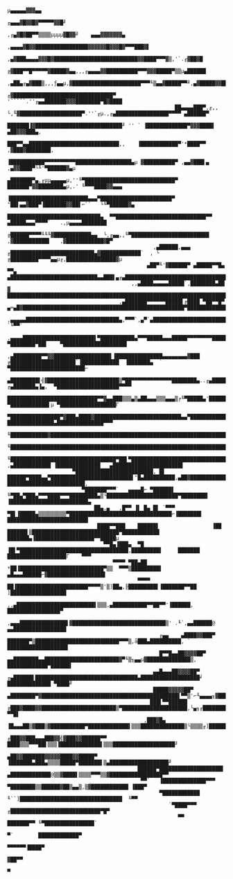
     
     
     
     
     
     
     
     
     
     
     
     
                                                                                                                   µ▄▄▄▄▄▓▓▓▄▄
                                                                                                           ╓▄▄▄▓█▓▓█▓▀▀▀▀▀▓▓█╝
                                                                                                      ,╓▄▓█▓██▀▀▒▒▒▒µµµµ▓█▓▓╝    ▄▄▄▓▓▓▓▓▓▓▄
                                                                                               ,▄▄▄▄▓█▓▓█████████████████▓▓▓▓▓▓█▓▓▓█▓▀▀▀███▓▌
                                                                             ,▄▓███▄▄▄▄▓▓▓█▓███████████████████████████▓▓████▀▀▀▓▒,'`.╓▓██▓█
                                                                           ╔▓███▀▀█▀▀▀▀▀▓█████▓▄▄,,,╓▄▄▄▄▓▓██████████▀▀▀▓▓▓█████▀▒▒µ▄██████
                                                                   ,▄██▄╓▄▓███▒,,,ƒ▄▄µ,▓██████████████████████▀▀▀╙▒▄▄▓█████▀▀╜,▄▓█████▓▓██
                                                                 ╓▓████████████████████████████████▀ '`````.''╓▄▄███████▓▓▓████████▀█▓████
                                                          ██▄▄▄▄███▀,╓,, └,╙▓████████████████████▀.''`╓µ.,╓▄█████████████████▀▀▀▀ ▄██████▀
                                                          ███████▐▓████████████████████████████╜ '' ` ▐█████████████▀▓▓▓████▌   ▄██▓▓▓███▄,
                                                          ███▀▀▄▄█████████████████████████████,,    ▐████████████▀'*████▀▀    ,▓███▓████████,
                                                         ▐███████████▀▀▀▀▀▀▀▀▀▀██████████████████▄µ ▓██████████▀ ,▄▄▓███▌▄ ,▄▓▓████▀└╙'▀██████▓▄µ
                                                        ▄███████▀▄,╓µµ▄▄▄▄▄µ,''╙▀█████████████████████████████▀  ███████▀▓▓████████▄µ,.' ╙▀▀▀████▓▓▄▄▄
                                                       ▐█████████████████████████▄▄▄▀███████████████████████▀   "██▌▄▄▓███▀▐███████▓▓██▌⌐``   └╙▀██████▓▄
                                                       ██████████████████████████████▄  ▀▀█████████████████████████████▀▀ ▄█████▄▄▄▀▀▀▀`   .,µ▄▄▄▄████████
                                                     ╔██████▀▀▀▀╙╙╙▓████████████▄▄  └,╓▄▄,,╙▀█████████████████████████  ,▓███████████▌   ,▓████████████▓█▀
                                                   ,▄██████,▄▄▄  ╓███████████████████████████▄▓█████████████`  , └     ╔█████████▀▀▀▀▄▄µ╓,████████████████▓µ
                                                 ▄██▀╙'▓██████▀ ▄█████▀▀█▄ ▀▀▄ ▄████████████████████████████▄▄███▌▄╓▄████████████████████████████████████████▄µ
                                            ,,▄████▄▄▄▄▄█████`,████████▄██   ▓ ████████████████████████████████████████████████████████████████████████▓▓███████▌,
                                        ,▄███████▀▀▀▀▀▀█████▌╔████ ▀██▀▀█▀  ▄═▄█▓████████████████████████████████████████████████████▀█████████████████████▀▀███▓▓▓
                               ,▄▄▄▄▄██████████████████████████████▄,▀▀▀`,▄▀`▄████████████████████████████████████████████████████████⌐▀████████████████████▌, `╙▀▀`
                       ,▄▄▄▄███████████████████████▌▀███████████▄▀▀▀█████▄▄▄█████▀▀▀▀▀▀▀▀█████████████████▀███████████▌ ▀████████▀██▌    ▀████████████████████▌
                   ,▄█████████▀▀▓▓██████████████████▌▐███████████████▄▄▄▄▄▄▄▄▓███  ╔█████████████████████`▐████████████  ▐███████▄  `  ▀████████████████████████⌐
                  ▄█████████▌╣▓███████████████████████▒▀██▀▀▀▀▀▀▀▀▀▀▀▀▀████████▄..╓▄██████████████████─▄█▄]███████████▀  ╓▄███████▄▐▄,  ▀████████████████████▀▀▀▀
                  █████████████████████████████▀▀▓▄▄███▒▒▒▄▒▄██▄▄▄▒▒▒▄▄▄▒╒╙▀█████▄'█████████████████████████████████▀    ▀████████████▌µ ▀██████████████████Γ
                   ▀████████████████▀▓███▄████▓████████████████████████████▄▄▀████████████████████████████████████▀Γ▐██▄  ███████████████▄███████████████▀▀▀
                     ╙████████████▓██████████████████████████████████████████████████████████████████████████████▌,▄▄████µ▀██████████████████████████████▌
                      ╙███████████████████████████████████████████████████████████████████████████▀Γ▀████████████▌▐█████████████▌╙▀▀██████████████████████▌
                       ╙██████████████████████████████████▀██▌▀███████████████████████████████████ ,▄████████████ ▐██████████████   ▄██████████████████████▌
                         ▀█████████████████████████, █▌ ██████▀████▄▄▀██████████████████████████▌"█▄██████████,▄██▓███████████████  █████████████████████████,
                            ▀███████▀▀▀`   ▄▄▄▄█⌐ ▀██████▌        ╙▀██▄▀███▄▀▀▀████▀▀▀█████████▄▒└███████████████████████▀████████▌ ▐█████████████████████████▄
                                ██▄,▄   ,█▀▀ ▐▌ █▄ █▌ `▀▀▀           ▀█▌▐█████▄▒▒▒▒▒▒▒▒▒▀█████████████████████████████████⌐▐███████▌ ██████████████████████████
                                 ████▀▀███    ██████▌                 ▐██ ██████▌▒████████████████████████████▀████████████  ███████▄▐███████████████████▀▀█████µ
                                   ▀▀█▄▐███▄  ▀█                       ▐█▌▀███████████████████████████████████,█████████▌     ███████ ███████████████████Γ    ▀▀▀
                                      ▀▀▀▀ ▀██▄██                      *██▐███████████████████████████▀▒▒  ▀▀▀▒█████████▌ ▄█▄▄▄██████⌐▓██████████████████▌
                                              ▀▀▀▀                      ██▐███████████████████████▀▀▀▀▒'▒]██▄,╟█████████▌▐███████▀▀██ ]██████████████████
                                                                     ,,▄█████████████████████████▌▒▒▒,▄███████████▀▀██▀▀'▐██████,      █████████████████▀
                                                              ,▄▄▄███████████████▌▓██████████████████████████████▒' .╙`,▄▄██████@    ▄▄█████████████████
                                                     ╓▄▄    ▄████▓▓███▀  ███████▀▒███████████████████████████▀▀▀▒,å███▄██████████, ` ███████████████████▌
                                                     █▀▀█▄▄██▓▓▓▓██▀  ▄▄████████▄▄████████████████████████▓▀╙▒╖▄▄µ▓██████████████▒,  █████████████▀██████▌
                                                   ▄▄█▄▄▄██▓▓▓▓██▀ ╓▄██████▌█████████████████████████████████▄███████████████████╛   ██████████████ ▀████╝
                                                   █████▓▓▓▓▓██▀  ▄████████▀▓████████████████████████████████████████████▌▀▀▒'⌐╙▄▄▄▄╖▓██████████████
                                                  ███▌▀▀██████  ╔███▓████▓▓████████████████████████▒▀█████████████████████,└▄╖╓███████████████▌ ▀▀█▌
                                                ,███▓█▄    ▐█▄▄▄██▒▓███▒▓███████████▀█████████████▌▒▒▒██████████████▒└▒▒▒▒╓]█████████████████▀`
                                               ╓███▓▓███▄▄▄███▓▓╣▓███▓▓██████▀▀       ████▒▒▒▀▀▀██▌▒▒▒▐█████████████▌▒▒▒████████████████████╜
                                              ▄██▓▓███████▓▓▓▓▓████▓▓█████▀           ▐███████▄███▄▒▒▒▒█████▀███████▌▒▄███████████████████╜
                                              ██████▀████████████████████▌           ▄█████████████@▒▒▓████▌▒▒▒▒▀▀▀▒▒▓█████████████████▀▀
                                               ▀▀`   ▐██████████████▀▀▀                   ▀████████▒▒██████▓██▒▄▄▒,▒▓████████████ ▐███▀
                                                     ▀████████████                         ╙``]█████████████████████████████████  ╙▀▀
                                                        `▀████▀▀▀                            ╓█████████████████████████████▀█▀
                                                           ▀▀                                ███████▀▀ ╙▀████████████████`
                                                                                               ▀`        █████████████▀
                                                                                                         ▀▀▀▀▀▀▐████▀
                                                                                                               ▓██▀▀
                                                                                                                ▀
